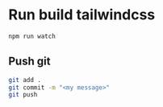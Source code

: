 # Run build tailwindcss

```bash
npm run watch
```

## Push git

```bash
git add .
git commit -m "<my message>"
git push
```
